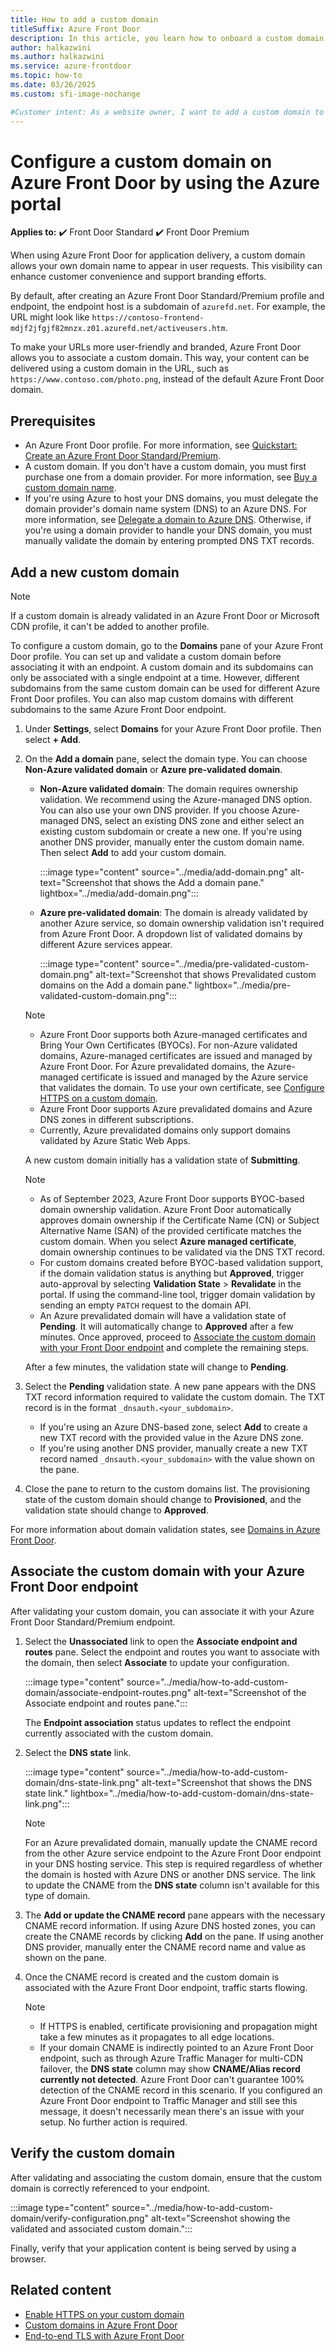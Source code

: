 ```yaml
---
title: How to add a custom domain
titleSuffix: Azure Front Door
description: In this article, you learn how to onboard a custom domain to an Azure Front Door profile by using the Azure portal.
author: halkazwini
ms.author: halkazwini
ms.service: azure-frontdoor
ms.topic: how-to
ms.date: 03/26/2025
ms.custom: sfi-image-nochange

#Customer intent: As a website owner, I want to add a custom domain to my Azure Front Door configuration so that my users can use my custom domain to access my content.
---
```


# Configure a custom domain on Azure Front Door by using the Azure portal

**Applies to:** :heavy_check_mark: Front Door Standard :heavy_check_mark: Front Door Premium

When using Azure Front Door for application delivery, a custom domain allows your own domain name to appear in user requests. This visibility can enhance customer convenience and support branding efforts.

By default, after creating an Azure Front Door Standard/Premium profile and endpoint, the endpoint host is a subdomain of `azurefd.net`. For example, the URL might look like `https://contoso-frontend-mdjf2jfgjf82mnzx.z01.azurefd.net/activeusers.htm`.

To make your URLs more user-friendly and branded, Azure Front Door allows you to associate a custom domain. This way, your content can be delivered using a custom domain in the URL, such as `https://www.contoso.com/photo.png`, instead of the default Azure Front Door domain.

## Prerequisites

- An Azure Front Door profile. For more information, see [Quickstart: Create an Azure Front Door Standard/Premium](create-front-door-portal.md).
- A custom domain. If you don't have a custom domain, you must first purchase one from a domain provider. For more information, see [Buy a custom domain name](/azure/app-service/manage-custom-dns-buy-domain?toc=/azure/frontdoor/TOC.json).
- If you're using Azure to host your DNS domains, you must delegate the domain provider's domain name system (DNS) to an Azure DNS. For more information, see [Delegate a domain to Azure DNS](/azure/dns/dns-delegate-domain-azure-dns?toc=/azure/frontdoor/TOC.json). Otherwise, if you're using a domain provider to handle your DNS domain, you must manually validate the domain by entering prompted DNS TXT records.

## Add a new custom domain

> [!NOTE]
> If a custom domain is already validated in an Azure Front Door or Microsoft CDN profile, it can't be added to another profile.

To configure a custom domain, go to the **Domains** pane of your Azure Front Door profile. You can set up and validate a custom domain before associating it with an endpoint. A custom domain and its subdomains can only be associated with a single endpoint at a time. However, different subdomains from the same custom domain can be used for different Azure Front Door profiles. You can also map custom domains with different subdomains to the same Azure Front Door endpoint.

1. Under **Settings**, select **Domains** for your Azure Front Door profile. Then select **+ Add**.

1. On the **Add a domain** pane, select the domain type. You can choose **Non-Azure validated domain** or **Azure pre-validated domain**.

    * **Non-Azure validated domain**: The domain requires ownership validation. We recommend using the Azure-managed DNS option. You can also use your own DNS provider. If you choose Azure-managed DNS, select an existing DNS zone and either select an existing custom subdomain or create a new one. If you're using another DNS provider, manually enter the custom domain name. Then select **Add** to add your custom domain.

        :::image type="content" source="../media/add-domain.png" alt-text="Screenshot that shows the Add a domain pane." lightbox="../media/add-domain.png":::

    * **Azure pre-validated domain**: The domain is already validated by another Azure service, so domain ownership validation isn't required from Azure Front Door. A dropdown list of validated domains by different Azure services appear.

        :::image type="content" source="../media/pre-validated-custom-domain.png" alt-text="Screenshot that shows Prevalidated custom domains on the Add a domain pane." lightbox="../media/pre-validated-custom-domain.png":::

    > [!NOTE]
    > - Azure Front Door supports both Azure-managed certificates and Bring Your Own Certificates (BYOCs). For non-Azure validated domains, Azure-managed certificates are issued and managed by Azure Front Door. For Azure prevalidated domains, the Azure-managed certificate is issued and managed by the Azure service that validates the domain. To use your own certificate, see [Configure HTTPS on a custom domain](how-to-configure-https-custom-domain.md).
    > - Azure Front Door supports Azure prevalidated domains and Azure DNS zones in different subscriptions.
    > - Currently, Azure prevalidated domains only support domains validated by Azure Static Web Apps.

    A new custom domain initially has a validation state of **Submitting**.

    > [!NOTE]
    > - As of September 2023, Azure Front Door supports BYOC-based domain ownership validation. Azure Front Door automatically approves domain ownership if the Certificate Name (CN) or Subject Alternative Name (SAN) of the provided certificate matches the custom domain. When you select **Azure managed certificate**, domain ownership continues to be validated via the DNS TXT record.
    > - For custom domains created before BYOC-based validation support, if the domain validation status is anything but **Approved**, trigger auto-approval by selecting **Validation State** > **Revalidate** in the portal. If using the command-line tool, trigger domain validation by sending an empty `PATCH` request to the domain API.
    > - An Azure prevalidated domain will have a validation state of **Pending**. It will automatically change to **Approved** after a few minutes. Once approved, proceed to [Associate the custom domain with your Front Door endpoint](#associate-the-custom-domain-with-your-azure-front-door-endpoint) and complete the remaining steps.

    After a few minutes, the validation state will change to **Pending**.

1. Select the **Pending** validation state. A new pane appears with the DNS TXT record information required to validate the custom domain. The TXT record is in the format `_dnsauth.<your_subdomain>`. 

    - If you're using an Azure DNS-based zone, select **Add** to create a new TXT record with the provided value in the Azure DNS zone.
    - If you're using another DNS provider, manually create a new TXT record named `_dnsauth.<your_subdomain>` with the value shown on the pane.

1. Close the pane to return to the custom domains list. The provisioning state of the custom domain should change to **Provisioned**, and the validation state should change to **Approved**.

For more information about domain validation states, see [Domains in Azure Front Door](../domain.md#domain-validation).

## Associate the custom domain with your Azure Front Door endpoint

After validating your custom domain, you can associate it with your Azure Front Door Standard/Premium endpoint.

1. Select the **Unassociated** link to open the **Associate endpoint and routes** pane. Select the endpoint and routes you want to associate with the domain, then select **Associate** to update your configuration.

    :::image type="content" source="../media/how-to-add-custom-domain/associate-endpoint-routes.png" alt-text="Screenshot of the Associate endpoint and routes pane.":::

    The **Endpoint association** status updates to reflect the endpoint currently associated with the custom domain.

1. Select the **DNS state** link.

    :::image type="content" source="../media/how-to-add-custom-domain/dns-state-link.png" alt-text="Screenshot that shows the DNS state link." lightbox="../media/how-to-add-custom-domain/dns-state-link.png":::

    > [!NOTE]
    > For an Azure prevalidated domain, manually update the CNAME record from the other Azure service endpoint to the Azure Front Door endpoint in your DNS hosting service. This step is required regardless of whether the domain is hosted with Azure DNS or another DNS service. The link to update the CNAME from the **DNS state** column isn't available for this type of domain.

1. The **Add or update the CNAME record** pane appears with the necessary CNAME record information. If using Azure DNS hosted zones, you can create the CNAME records by clicking **Add** on the pane. If using another DNS provider, manually enter the CNAME record name and value as shown on the pane.

1. Once the CNAME record is created and the custom domain is associated with the Azure Front Door endpoint, traffic starts flowing.

    > [!NOTE]
    > - If HTTPS is enabled, certificate provisioning and propagation might take a few minutes as it propagates to all edge locations.
    > - If your domain CNAME is indirectly pointed to an Azure Front Door endpoint, such as through Azure Traffic Manager for multi-CDN failover, the **DNS state** column may show **CNAME/Alias record currently not detected**. Azure Front Door can't guarantee 100% detection of the CNAME record in this scenario. If you configured an Azure Front Door endpoint to Traffic Manager and still see this message, it doesn't necessarily mean there's an issue with your setup. No further action is required.

## Verify the custom domain

After validating and associating the custom domain, ensure that the custom domain is correctly referenced to your endpoint.

:::image type="content" source="../media/how-to-add-custom-domain/verify-configuration.png" alt-text="Screenshot showing the validated and associated custom domain.":::

Finally, verify that your application content is being served by using a browser.

## Related content

- [Enable HTTPS on your custom domain](how-to-configure-https-custom-domain.md)
- [Custom domains in Azure Front Door](../domain.md)
- [End-to-end TLS with Azure Front Door](../end-to-end-tls.md)

